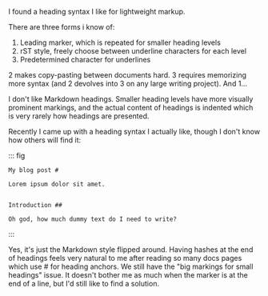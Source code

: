 I found a heading syntax I like for lightweight markup.

There are three forms i know of:
 1. Leading marker, which is repeated for smaller heading levels
 2. rST style, freely choose between underline characters for each level
 3. Predetermined character for underlines

2 makes copy-pasting between documents hard. 3 requires memorizing more syntax (and 2 devolves into 3 on any large writing project). And 1...

I don't like Markdown headings. Smaller heading levels have more visually prominent markings, and the actual content of headings is indented which is very rarely how headings are presented.

Recently I came up with a heading syntax I actually like, though I don't know how others will find it:

::: fig
  ~~~
  My blog post #
  
  Lorem ipsum dolor sit amet.
  
  
  Introduction ##
  
  Oh god, how much dummy text do I need to write?
  ~~~
:::

Yes, it's just the Markdown style flipped around. Having hashes at the end of headings feels very natural to me after reading so many docs pages which use # for heading anchors. We still have the "big markings for small headings" issue. It doesn't bother me as much when the marker is at the end of a line, but I'd still like to find a solution.

